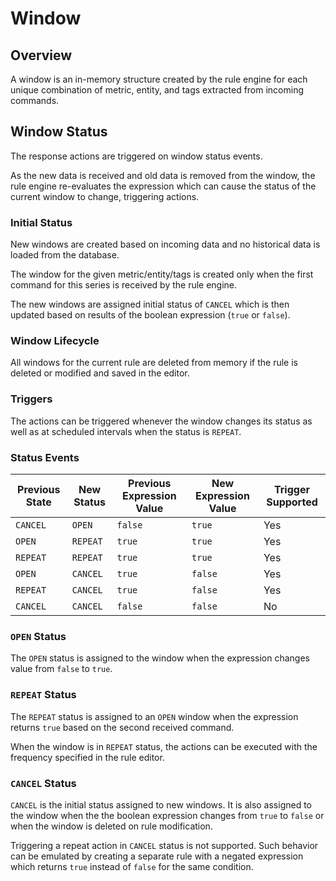# Window

## Overview

A window is an in-memory structure created by the rule engine for each unique combination of metric, entity, and tags extracted from incoming commands.

## Window Status

The response actions are triggered on window status events.

As the new data is received and old data is removed from the window, the rule engine re-evaluates the expression which can cause the status of the current window to change, triggering actions.

### Initial Status

New windows are created based on incoming data and no historical data is loaded from the database.

The window for the given metric/entity/tags is created only when the first command for this series is received by the rule engine.

The new windows are assigned initial status of `CANCEL` which is then updated based on results of the boolean expression (`true` or `false`).

### Window Lifecycle

All windows for the current rule are deleted from memory if the rule is deleted or modified and saved in the editor.

### Triggers

The actions can be triggered whenever the window changes its status as well as at scheduled intervals when the status is `REPEAT`.

### Status Events

| Previous State | New Status | Previous Expression Value | New Expression Value | Trigger Supported |
| --- | --- | --- | --- | --- |
| `CANCEL` | `OPEN` | `false` | `true` | Yes |
| `OPEN`  | `REPEAT` | `true` | `true` | Yes |
| `REPEAT` | `REPEAT` | `true` | `true` | Yes |
| `OPEN` | `CANCEL` | `true` | `false` | Yes |
| `REPEAT` | `CANCEL` | `true` | `false` | Yes |
| `CANCEL` | `CANCEL` | `false` | `false` | No |

### `OPEN` Status

The `OPEN` status is assigned to the window when the expression changes value from `false` to `true`.

### `REPEAT` Status

The `REPEAT` status is assigned to an `OPEN` window when the expression returns `true` based on the second received command.

When the window is in `REPEAT` status, the actions can be executed with the frequency specified in the rule editor.

### `CANCEL` Status

`CANCEL` is the initial status assigned to new windows. It is also assigned to the window when the the boolean expression changes from `true` to `false` or when the window is deleted on rule modification.

Triggering a repeat action in `CANCEL` status is not supported. Such behavior can be emulated by creating a separate rule with a negated expression which returns `true` instead of `false` for the same condition.
